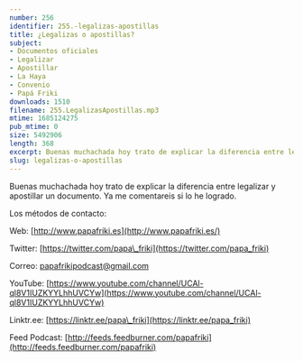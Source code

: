 ```yaml
---
number: 256
identifier: 255.-legalizas-apostillas
title: ¿Legalizas o apostillas?
subject:
- Documentos oficiales
- Legalizar
- Apostillar
- La Haya
- Convenio
- Papá Friki
downloads: 1510
filename: 255.LegalizasApostillas.mp3
mtime: 1685124275
pub_mtime: 0
size: 5492906
length: 368
excerpt: Buenas muchachada hoy trato de explicar la diferencia entre legalizar y apostillar un documento. Ya me comentareis si lo he logrado.
slug: legalizas-o-apostillas
---
```

Buenas muchachada hoy trato de explicar la diferencia entre legalizar y apostillar un documento. Ya me comentareis si lo he logrado.

Los métodos de contacto:

Web: [http://www.papafriki.es](http://www.papafriki.es/)

Twitter: [https://twitter.com/papa\_friki](https://twitter.com/papa_friki)

Correo: [papafrikipodcast@gmail.com](https://archive.org/details/papafrikipodast@gmail.com)

YouTube: [https://www.youtube.com/channel/UCAl-ql8V1IUZKYYLhhUVCYw](https://www.youtube.com/channel/UCAl-ql8V1IUZKYYLhhUVCYw)

Linktr.ee: [https://linktr.ee/papa\_friki](https://linktr.ee/papa_friki)

Feed Podcast: [http://feeds.feedburner.com/papafriki](http://feeds.feedburner.com/papafriki)